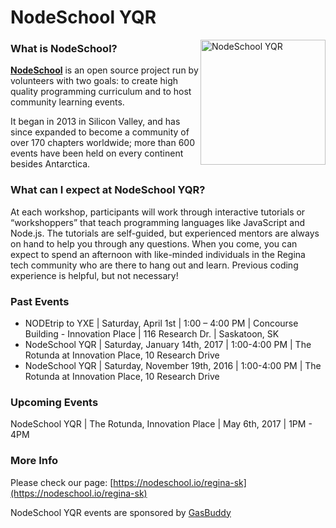 # NodeSchool YQR

<img src="https://github.com/nodeschool/regina-sk/blob/gh-pages/assets/images/nodeschool-yqr.png" alt="NodeSchool YQR" width="200px" height="200px" style="float: right;" />

### What is NodeSchool?

[**NodeSchool**](http://nodeschool.io) is an open source project run by volunteers with two goals: to create high quality programming curriculum and to host community learning events.

It began in 2013 in Silicon Valley, and has since expanded to become a community of over 170 chapters worldwide; more than 600 events have been held on every continent besides Antarctica.

### What can I expect at NodeSchool YQR?

At each workshop, participants will work through interactive tutorials or “workshoppers” that teach programming languages like JavaScript and Node.js. The tutorials are self-guided, but experienced mentors are always on hand to help you through any questions. When you come, you can expect to spend an afternoon with like-minded individuals in the Regina tech community who are there to hang out and learn. Previous coding experience is helpful, but not necessary!

### Past Events

- NODEtrip to YXE | Saturday, April 1st | 1:00 – 4:00 PM | Concourse Building - Innovation Place | 116 Research Dr. | Saskatoon, SK
- NodeSchool YQR | Saturday, January 14th, 2017 | 1:00-4:00 PM | The Rotunda at Innovation Place, 10 Research Drive
- NodeSchool YQR | Saturday, November 19th, 2016 | 1:00-4:00 PM | The Rotunda at Innovation Place, 10 Research Drive

### Upcoming Events

NodeSchool YQR | The Rotunda, Innovation Place | May 6th, 2017 | 1PM - 4PM

### More Info

Please check our page: [https://nodeschool.io/regina-sk](https://nodeschool.io/regina-sk)


NodeSchool YQR events are sponsored by [GasBuddy](https://www.gasbuddy.com/)
